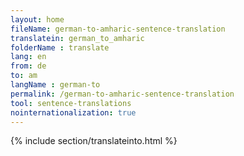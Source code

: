 ```yaml
---
layout: home
fileName: german-to-amharic-sentence-translation
translatein: german_to_amharic
folderName : translate
lang: en
from: de
to: am
langName : german-to
permalink: /german-to-amharic-sentence-translation
tool: sentence-translations
nointernationalization: true
---
```

{% include section/translateinto.html %}
